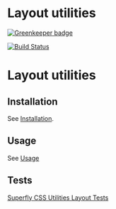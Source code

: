 # Layout utilities

[![Greenkeeper badge](https://badges.greenkeeper.io/superflycss/utilities-layout.svg)](https://greenkeeper.io/)

[![Build Status](https://travis-ci.org/superflycss/utilities-layout.svg?branch=master)](https://travis-ci.org/superflycss/utilities-layout)

# Layout utilities

## Installation

See [Installation](https://github.com/superflycss/superflycss/#installation).

## Usage

See [Usage](https://github.com/superflycss/superflycss/#usage)

## Tests

[Superfly CSS Utilities Layout Tests](https://superflycss.github.io/utilities-layout/deploy/test/html/)
